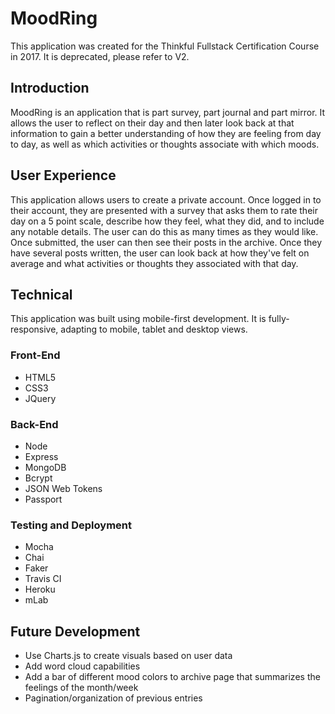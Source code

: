 # MoodRing

This application was created for the Thinkful Fullstack Certification Course in 2017. It is deprecated, please refer to V2.

## Introduction

MoodRing is an application that is part survey, part journal and part mirror. It allows the user to reflect on their day and then later look back at that information to gain a better understanding of how they are feeling from day to day, as well as which activities or thoughts associate with which moods.

## User Experience

This application allows users to create a private account. Once logged in to their account, they are presented with a survey that asks them to rate their day on a 5 point scale, describe how they feel, what they did, and to include any notable details. The user can do this as many times as they would like. Once submitted, the user can then see their posts in the archive. Once they have several posts written, the user can look back at how they've felt on average and what activities or thoughts they associated with that day.

## Technical

This application was built using mobile-first development. It is fully-responsive, adapting to mobile, tablet and desktop views.

### Front-End

- HTML5
- CSS3
- JQuery

### Back-End

- Node
- Express
- MongoDB
- Bcrypt
- JSON Web Tokens
- Passport

### Testing and Deployment

- Mocha
- Chai
- Faker
- Travis CI
- Heroku
- mLab

## Future Development

- Use Charts.js to create visuals based on user data
- Add word cloud capabilities
- Add a bar of different mood colors to archive page that summarizes the feelings of the month/week
- Pagination/organization of previous entries

